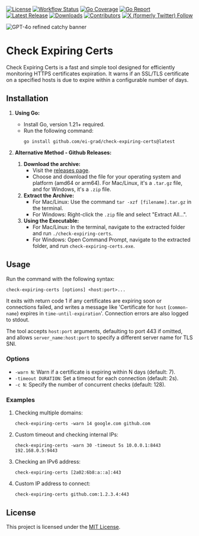 [![License](https://img.shields.io/github/license/ei-grad/check-expiring-certs)](LICENSE)
[![Workflow Status](https://github.com/ei-grad/check-expiring-certs/actions/workflows/release.yml/badge.svg)](https://github.com/ei-grad/check-expiring-certs/actions/workflows/release.yml)
[![Go Coverage](https://github.com/ei-grad/check-expiring-certs/wiki/coverage.svg)](https://raw.githack.com/wiki/ei-grad/check-expiring-certs/coverage.html)
[![Go Report](https://goreportcard.com/badge/github.com/ei-grad/check-expiring-certs)](https://goreportcard.com/report/github.com/ei-grad/check-expiring-certs)
[![Latest Release](https://img.shields.io/github/v/release/ei-grad/check-expiring-certs)](https://github.com/ei-grad/check-expiring-certs/releases/latest)
[![Downloads](https://img.shields.io/github/downloads/ei-grad/check-expiring-certs/total)](https://github.com/ei-grad/check-expiring-certs/graphs/traffic)
[![Contributors](https://img.shields.io/github/contributors/ei-grad/check-expiring-certs)](https://github.com/ei-grad/check-expiring-certs/graphs/contributors)
[![X (formerly Twitter) Follow](https://img.shields.io/twitter/follow/eigrad)](https://x.com/eigrad)

![GPT-4o refined catchy banner](https://repository-images.githubusercontent.com/93572949/43a8be00-1330-410e-91e2-640c898c002b)

# Check Expiring Certs

Check Expiring Certs is a fast and simple tool designed for efficiently
monitoring HTTPS certificates expiration. It warns if an SSL/TLS certificate on
a specified hosts is due to expire within a configurable number of days.

## Installation

1. **Using Go:**
   - Install Go, version 1.21+ required.
   - Run the following command:
     ```
     go install github.com/ei-grad/check-expiring-certs@latest
     ```

2. **Alternative Method - Github Releases:**
   1. **Download the archive:**
      - Visit the [releases page](https://github.com/ei-grad/check-expiring-certs/releases/latest).
      - Choose and download the file for your operating system and platform
        (amd64 or arm64). For Mac/Linux, it's a `.tar.gz` file, and for
        Windows, it's a `.zip` file.
   2. **Extract the Archive:**
      - For Mac/Linux: Use the command `tar -xzf [filename].tar.gz` in the terminal.
      - For Windows: Right-click the `.zip` file and select "Extract All...".
   3. **Using the Executable:**
      - For Mac/Linux: In the terminal, navigate to the extracted folder and run
        `./check-expiring-certs`.
      - For Windows: Open Command Prompt, navigate to the extracted folder, and
        run `check-expiring-certs.exe`.

## Usage

Run the command with the following syntax:
```
check-expiring-certs [options] <host:port>...
```

It exits with return code 1 if any certificates are expiring soon or
connections failed, and writes a message like 'Certificate for `host`
(`common-name`) expires in `time-until-expiration`'. Connection errors are also
logged to stdout.

The tool accepts `host:port` arguments, defaulting to port 443 if omitted, and
allows `server_name:host:port` to specify a different server name for TLS SNI.

### Options

- `-warn N`: Warn if a certificate is expiring within N days (default: 7).
- `-timeout DURATION`: Set a timeout for each connection (default: 2s).
- `-c N`: Specify the number of concurrent checks (default: 128).

### Examples

1. Checking multiple domains:
   ```
   check-expiring-certs -warn 14 google.com github.com
   ```

2. Custom timeout and checking internal IPs:
   ```
   check-expiring-certs -warn 30 -timeout 5s 10.0.0.1:8443 192.168.0.5:9443
   ```

3. Checking an IPv6 address:
   ```
   check-expiring-certs [2a02:6b8:a::a]:443
   ```

4. Custom IP address to connect:
   ```
   check-expiring-certs github.com:1.2.3.4:443
   ```

## License

This project is licensed under the [MIT License](LICENSE).
